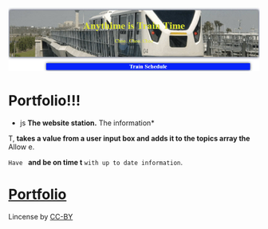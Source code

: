 <a href="https://fpinder.github.io/Portfolio/"><img src="https://github.com/fpinder/TrainScheduler/blob/master/assests/images/schedule.jpg" alt="Train Scheduler"></a>

# Portfolio!!!


* js **The  website station.** The information* 

T, **takes a value from a user input box and adds it to the topics array the** Allow e.

`Have ` **and be on time t** `with up to date information`.

# <a href="https://fpinder.github.io/Portfolio/" rel="nofollow">Portfolio</a> 

Lincense by <a href="https://creativecommons.org/licenses/by/3.0/" rel="nofollow">CC-BY</a>